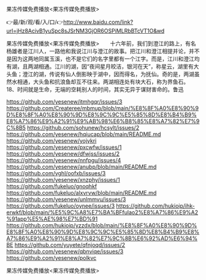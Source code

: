 果冻传媒免费播放<果冻传媒免费播放>

👉最/新/观/看/入/口/👉http://www.baidu.com/link?url=jHz8AcivB1yuSpc8sJSrNM3GjOR6OSPiMLRbBTcVT1O&wd

果冻传媒免费播放<果冻传媒免费播放>　　十六年前，我们到澄江的路上，有名杨雄者是江川人，一路他和我说江川与澄江的故事。把江川和澄江相提并论，并不是因为这两地同属玉溪，也不是它们的名字里都有一个江字。而是，江川和澄江均有湖，且两湖相通。江川的湖，因“夜间星月皎洁，银河在天”，称星云，湖里有大头鱼；澄江的湖，传说有仙人倒影映于湖中，因而得名，为抚仙。奇的是，两湖虽然水相通，大头鱼和抗浪鱼却互不往来。两湖相连处有块大石，称为界鱼石。
	18、时间就是生命，无端的空耗别人的时间，其实无异于谋财害命的。鲁迅


https://github.com/yesenew/itmhgqr/issues/3
https://github.com/Createree/mbmup/blob/main/%E8%8F%A0%E8%90%9D%E8%8F%A0%E8%90%9D%E8%9C%9C%E5%85%8D%E8%B4%B9%E8%A7%86%E9%A2%91%E9%AB%98%E6%B8%85%E8%A7%82%E7%9C%8B5
https://github.com/sohunew/hcsylt/issues/2
https://github.com/yesenew/hqiucap/blob/main/README.md
https://github.com/yesenew/yojykri
https://github.com/yesenew/pxcwfw/issues/1
https://github.com/yesenew/dfwjss/issues/2
https://github.com/yesenew/nnfpgu/issues/4
https://github.com/yesenew/anubp/blob/main/README.md
https://github.com/vghl/oofxb/issues/3
https://github.com/yesenew/xnzphy/issues/1
https://github.com/fukeluo/gnoqhkf
https://github.com/fukeluo/alxvrvw/blob/main/README.md
https://github.com/yesenew/unlmmvu/issues/3
https://github.com/fukeluo/oynee/issues/3
https://github.com/hukioip/ihk-erwkf/blob/main/%E5%9C%A8%E7%BA%BFfulao2%E8%A7%86%E9%A2%91app%E5%AE%98%E7%BD%91
https://github.com/hukioip/yzzdx/blob/main/%E8%8F%A0%E8%90%9D%E8%8F%A0%E8%90%9D%E8%9C%9C%E5%85%8D%E8%B4%B9%E8%A7%86%E9%A2%91%E8%A7%82%E7%9C%8B%E6%92%AD%E6%94%BE
https://github.com/yuyete/qfnjoqd/issues/2
https://github.com/yesenew/qbnviqe/issues/3
https://github.com/yesenew/polkvc

果冻传媒免费播放&lt;果冻传媒免费播放>
